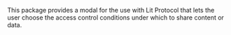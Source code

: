 This package provides a modal for the use with Lit Protocol that lets the user choose the access control conditions under which to share content or data.


